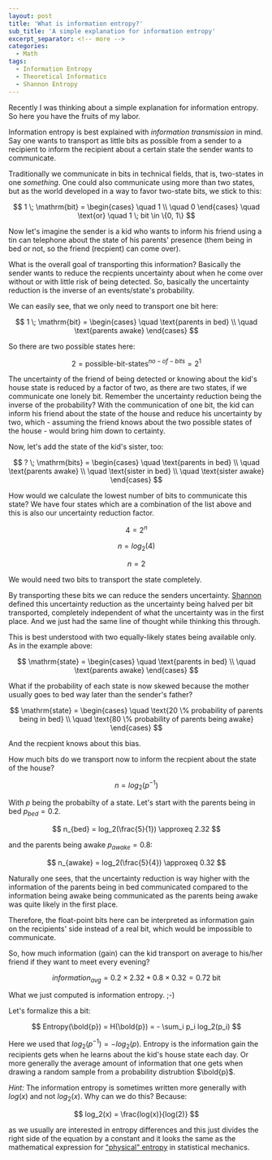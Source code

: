 ```yaml
---
layout: post
title: 'What is information entropy?'
sub_title: 'A simple explanation for information entropy'
excerpt_separator: <!-- more -->
categories:
  - Math
tags:
  - Information Entropy
  - Theoretical Informatics
  - Shannon Entropy
---
```


Recently I was thinking about a simple explanation for information entropy. So here you have the fruits of my labor.

<!-- more -->

Information entropy is best explained with *information transmission* in mind. Say one wants to transport as little bits as possible from a sender to a recipient to inform the recipient about a certain state the sender wants to communicate.

Traditionally we communicate in bits in technical fields, that is, two-states in one *something*. One could also communicate using more than two states, but as the world developed in a way to favor two-state bits, we stick to this:

$$
1 \; \mathrm{bit} =
  \begin{cases}
    \quad 1 \\
    \quad 0
  \end{cases} \quad \text{or} \quad 1 \; bit \in \{0, 1\}
$$

Now let's imagine the sender is a kid who wants to inform his friend using a tin can telephone about the state of his parents' presence (them being in bed or not, so the friend (recpient) can come over).

What is the overall goal of transporting this information? Basically the sender wants to reduce the recpients uncertainty about when he come over without or with little risk of being detected. So, basically the uncertainty reduction is the inverse of an events/state's probability.

We can easily see, that we only need to transport one bit here:

$$
1 \; \mathrm{bit} =
  \begin{cases}
    \quad \text{parents in bed} \\
    \quad \text{parents awake}
  \end{cases}
$$

So there are two possible states here:

$$
2 = \text{possible-bit-states}^{no-of-bits} = 2^1
$$

The uncertainty of the friend of being detected or knowing about the kid's house state is reduced by a factor of two, as there are two states, if we communicate one lonely bit. Remember the uncertainty reduction being the inverse of the probability?
With the communication of one bit, the kid can inform his friend about the state of the house and reduce his uncertainty by two, which - assuming the friend knows about the two possible states of the house - would bring him down to certainty.

Now, let's add the state of the kid's sister, too:

$$
? \; \mathrm{bits} =
  \begin{cases}
    \quad \text{parents in bed} \\
    \quad \text{parents awake} \\
    \quad \text{sister in bed} \\
    \quad \text{sister awake}
  \end{cases}
$$

How would we calculate the lowest number of bits to communicate this state? We have four states which are a combination of the list above and this is also our uncertainty reduction factor.

$$
4 = 2^n
$$

$$
n = log_2(4)
$$

$$
n = 2
$$

We would need two bits to transport the state completely.

By transporting these bits we can reduce the senders uncertainty. [Shannon](https://en.wikipedia.org/wiki/Claude_Shannon) defined this uncertainty reduction as the uncertainty being halved per bit transported, completely independent of what the uncertainty was in the first place. And we just had the same line of thought while thinking this through.

This is best understood with two equally-likely states being available only. As in the example above:

$$
\mathrm{state} =
  \begin{cases}
    \quad \text{parents in bed} \\
    \quad \text{parents awake}
  \end{cases}
$$

What if the probability of each state is now skewed because the mother usually goes to bed way later than the sender's father?

$$
\mathrm{state} =
  \begin{cases}
    \quad \text{20 \% probability of parents being in bed} \\
    \quad \text{80 \% probability of parents being awake}
  \end{cases}
$$

And the recpient knows about this bias.

How much bits do we transport now to inform the recpient about the state of the house?

$$
n = log_2(p^{-1})
$$

With $p$ being the probabilty of a state. Let's start with the parents being in bed $p_{bed} = 0.2$.

$$
n_{bed} = log_2(\frac{5}{1}) \approxeq 2.32
$$

and the parents being awake $p_{awake} = 0.8$:

$$
n_{awake} = log_2(\frac{5}{4}) \approxeq 0.32
$$

Naturally one sees, that the uncertainty reduction is way higher with the information of the parents being in bed communicated compared to the information being awake being communicated as the parents being awake was quite likely in the first place.

Therefore, the float-point bits here can be interpreted as information gain on the recipients' side instead of a real bit, which would be impossible to communicate.

So, how much information (gain) can the kid transport on average to his/her friend if they want to meet every evening?

$$
information_{avg} = 0.2 \times 2.32 + 0.8 \times 0.32 = 0.72 \; \text{bit}
$$

What we just computed is information entropy. ;-)

Let's formalize this a bit:

$$
Entropy(\bold{p}) = H(\bold{p}) = - \sum_i p_i log_2(p_i)
$$

Here we used that $log_2(p^{-1}) = - log_2(p)$. Entropy is the information gain the recipients gets when he learns about the kid's house state each day. Or more generally the average amount of information that one gets when drawing a random sample from a probability distrubtion $\bold{p}$.

*Hint:* The information entropy is sometimes written more generally with $log(x)$ and not $log_2(x)$. Why can we do this? Because:

$$
log_2(x) = \frac{log(x)}{log(2)}
$$

as we usually are interested in entropy differences and this just divides the right side of the equation by a constant and it looks the same as the mathematical expression for ["physical" entropy](https://en.wikipedia.org/wiki/Entropy) in statistical mechanics.
